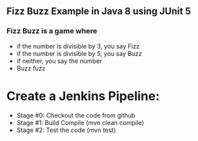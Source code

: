 ## Fizz Buzz Example in Java 8 using JUnit 5

### Fizz Buzz is a game where
- if the number is divisible by 3, you say Fizz
- if the number is divisible by 5, you say Buzz
- if neither, you say the number
- Buzz fuzz


# Create a Jenkins Pipeline:

- Stage #0: Checkout the code from github
- Stage #1: Build Compile (mvn clean compile)
- Stage #2: Test the code (mvn test)


